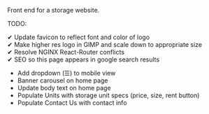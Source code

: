 Front end for a storage website.

TODO: 

   &#x2714;  Update favicon to reflect font and color of logo\
   &#x2714;  Make higher res logo in GIMP and scale down to appropriate size\
   &#x2714;  Resolve NGINX React-Router conflicts   
   &#x2714;  SEO so this page appears in google search results
  -  Add dropdown (&#9776;) to mobile view
  -  Banner carousel on home page
  -  Update body text on home page
  -  Populate Units with storage unit specs (price, size, rent button)
  -  Populate Contact Us with contact info
